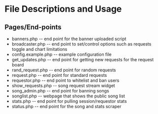 # File Descriptions and Usage

## Pages/End-points
* banners.php -- end point for the banner uploaded script
* broadcaster.php -- end point to set/control options such as requests toggle and chart limitations
* config.example.php -- example configuration file
* get_updates.php -- end point for getting new requests for the request board
* rand_request.php -- end point for random requests
* request.php -- end point for standard requests
* requestor.php -- end point to whitelist and ban users
* show_requests.php -- song request stream widget
* song_admin.php -- end point for banning songs
* songlist.php -- webpage that shows the public song list
* stats.php -- end point for pulling session/requestor stats
* status.php -- end point for the song and stats scraper

